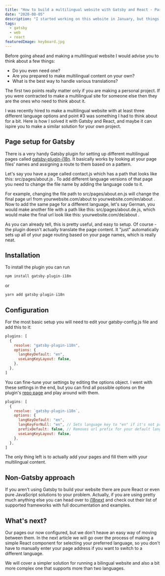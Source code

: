 ```yaml
---
title: "How to build a multilingual website with Gatsby and React - Part 1: Page Structure"
date: "2020-08-05"
description: "I started working on this website in January, but things didn't really work out the way I wanted to. It's tough to have everything go according to plan when you don't have a plan in the first place. I knew I wanted to redesign my old website which was was just one static page with a list of my projects. At the time I made it that was enough, but I wanted to extend it at some point to be a place where I can do and show more things, not necessarily related to web development. I guess this is that point."
tags:
  - gatsby
  - web
  - react
featuredImage: keyboard.jpg
---
```


Before going ahead and making a multilingual website I would advise you to think about a few things:

- Do you even need one?
- Are you prepared to make multilingual content on your own?
- What is the best way to handle various translations?

The first two points really matter only if you are making a personal project. If you were contracted to make a multilingual site for someone else then they are the ones who need to think about it.

I was recently hired to make a multilingual website with at least three different language options and point #3 was something I had to think about for a bit. Here is how I solved it with Gatsby and React, and maybe it can ispire you to make a similar solution for your own project.

## Page setup for Gatsby

There is a very handy Gatsby plugin for setting up different multilingual pages called [gatsby-plugin-i18n](https://github.com/angeloocana/gatsby-plugin-i18n). It basically works by looking at your page files' names and assigning a route to them based on a pattern.

Let's say you have a page called contact.js which has a path that looks like this: src/pages/about.js . To add different language versions of that page you need to change the file name by adding the language code to it.

For example, changing the file path to src/pages/about.en.js will change the final page url from yourwebsite.com/about to yourwebsite.com/en/about . Now to add the same page for a different language, let's say German, you would make another file with a path like this: src/pages/about.de.js, which would make the final url look like this: yourwebsite.com/de/about .

As you can already tell, this is pretty useful, and easy to setup. Of course - the plugin doesn't actually translate the page content. It "just" automatically sets up all of your page routing based on your page names, which is really neat.

## Installation

To install the plugin you can run

```jsx
npm install gatsby-plugin-i18n
```

or

```jsx
yarn add gatsby-plugin-i18n
```

## Configuration

For the most basic setup you will need to edit your gatsby-config.js file and add this to it:

```jsx
plugins: [
  {
    resolve: "gatsby-plugin-i18n",
    options: {
      langKeyDefault: "en",
      useLangKeyLayout: false,
    },
  },
]
```

You can fine-tune your settings by editing the options object. I went with these settings in the end, but you can find all possible options on the plugin's [repo page](https://github.com/angeloocana/gatsby-plugin-i18n#all-options) and play around with them.

```jsx
plugins: [
  {
    resolve: `gatsby-plugin-i18n`,
    options: {
      langKeyDefault: "en",
      langKeyForNull: "en", // Sets language key to "en" if it's not provided
      prefixDefault: false, // Removes url prefix for your default language
      useLangKeyLayout: false,
    },
  },
]
```

The only thing left is to actually add your pages and fill them with your multilingual content.

## Non-Gatsby approach

If you aren't using Gatsby to build your website there are pure React or even pure JavaScript solutions to your problem. Actually, if you are using pretty much anything else you can head over to [i18next](https://www.i18next.com/overview/supported-frameworks) and check out their list of supported frameworks with full documentation and examples.

## What's next?

Our pages our now configured, but we don't heave an easy way of moving between them. In the next article we will go over the process of making a simple React component for selecting your preferred language, so you don't have to manually enter your page address if you want to switch to a different language.

We will cover a simpler solution for running a bilingual website and also a bit more complex one that supports more than two languages.
